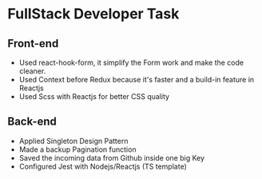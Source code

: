 # **FullStack Developer Task**

## Front-end

- Used react-hook-form, it simplify the Form work and make the code cleaner.
- Used Context before Redux because it's faster and a build-in feature in Reactjs
- Used Scss with Reactjs for better CSS quality

## Back-end

- Applied Singleton Design Pattern
- Made a backup Pagination function
- Saved the incoming data from Github inside one big Key
- Configured Jest with Nodejs/Reactjs (TS template)
